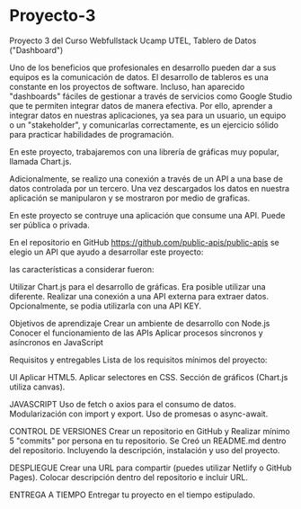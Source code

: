 # Proyecto-3
Proyecto 3 del Curso Webfullstack Ucamp UTEL,  Tablero de Datos ("Dashboard")

Uno de los beneficios que profesionales en desarrollo pueden dar a sus equipos es la comunicación de datos.
El desarrollo de tableros es una constante en los proyectos de software.
Incluso, han aparecido "dashboards" fáciles de gestionar a través de servicios como Google Studio que te permiten integrar datos de manera efectiva.
Por ello, aprender a integrar datos en nuestras aplicaciones, ya sea para un usuario, un equipo o un "stakeholder", y comunicarlas correctamente, es un ejercicio sólido para practicar habilidades de programación.

En este proyecto, trabajaremos con una librería de gráficas muy popular, llamada Chart.js.

Adicionalmente, se realizo una conexión a través de un API a una base de datos controlada por un tercero. Una vez descargados los datos en nuestra aplicación se manipularon y se mostraron por medio de graficas.

En este proyecto se contruye una aplicación que consume una API. Puede ser pública o privada.

En el repositorio en GitHub  https://github.com/public-apis/public-apis se elegio un API que ayudo a desarrollar este proyecto:

las características a considerar fueron:

Utilizar Chart.js para el desarrollo de gráficas. Era posible utilizar una diferente.
Realizar una conexión a una API externa para extraer datos. Opcionalmente, se podia utilizarla con una API KEY.

Objetivos de aprendizaje
Crear un ambiente de desarrollo con Node.js
Conocer el funcionamiento de las APIs
Aplicar procesos síncronos y asíncronos en JavaScript

Requisitos y entregables
Lista de los requisitos mínimos del proyecto:

UI
 Aplicar HTML5.
 Aplicar selectores en CSS.
 Sección de gráficos (Chart.js utiliza canvas).

JAVASCRIPT
 Uso de fetch o axios para el consumo de datos.
 Modularización con import y export.
 Uso de promesas o async-await.

CONTROL DE VERSIONES
 Crear un repositorio en GitHub y Realizar mínimo 5 "commits" por persona en tu repositorio.
 Se Creó un README.md dentro del repositorio. Incluyendo la descripción, instalación y uso del proyecto.

DESPLIEGUE
 Crear una URL para compartir (puedes utilizar Netlify o GitHub Pages).
 Colocar descripción dentro del repositorio e incluir URL.

ENTREGA A TIEMPO
 Entregar tu proyecto en el tiempo estipulado.
